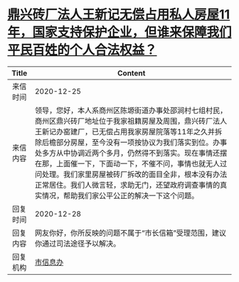 # [鼎兴砖厂法人王新记无偿占用私人房屋11年，国家支持保护企业，但谁来保障我们平民百姓的个人合法权益？](http://www.shangluo.gov.cn/zmhd/ldxxxx.jsp?urltype=leadermail.LeaderMailContentUrl&wbtreeid=1112&leadermailid=6737)

| Title |                                                                                                                     Content                                                                                                                     |
|:-----:|-------------------------------------------------------------------------------------------------------------------------------------------------------------------------------------------------------------------------------------------------|
| 来信时间  | 2020-12-25                                                                                                                                                                                                                                      |
| 来信内容  | 领导，您好，本人系商州区陈塬街道办事处邵涧村七组村民，商州区鼎兴砖厂地址位于我家祖籍房屋及周围，鼎兴砖厂法人王新记办窑建厂，已无偿占用我家房屋院落等11年之久并拆除后檐部分房屋，至今没有一项按协议为我们落实到位。办事处多方从中协调近两个多月，仍然得不到落实。现在事情还摆在那，上面催一下，下面动一下，不催不问，事情也就无人过问处理。我们家里房屋被砖厂拆改的面目全非，根本没有办法正常居住。我们人微言轻，求助无门，还望政府调查事情的真实情况，帮助我们家公平公正的解决一下这个问题。 |
| 回复时间  | 2020-12-28                                                                                                                                                                                                                                      |
| 回复内容  | 网友你好，你所反映的问题不属于“市长信箱”受理范围，建议你通过司法途径予以解决。                                                                                                                                                                                                        |
| 回复机构  | [市信息办](../../category/agencies/市信息办.md)                                                                                                                                                                                                         |